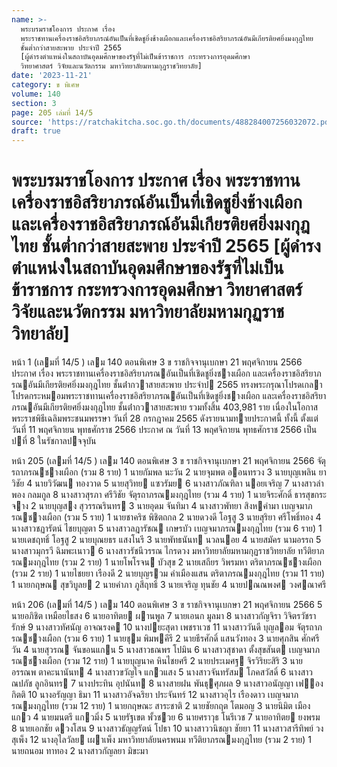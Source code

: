 ```yaml
---
name: >-
  พระบรมราชโองการ ประกาศ เรื่อง
  พระราชทานเครื่องราชอิสริยาภรณ์อันเป็นที่เชิดชูยิ่งช้างเผือกและเครื่องราชอิสริยาภรณ์อันมีเกียรติยศยิ่งมงกุฎไทย
  ชั้นต่ำกว่าสายสะพาย ประจำปี 2565
  [ผู้ดำรงตำแหน่งในสถาบันอุดมศึกษาของรัฐที่ไม่เป็นข้าราชการ กระทรวงการอุดมศึกษา
  วิทยาศาสตร์ วิจัยและนวัตกรรม มหาวิทยาลัยมหามกุฏราชวิทยาลัย]
date: '2023-11-21'
category: ข พิเศษ
volume: 140
section: 3
page: 205 เล่มที่ 14/5
source: 'https://ratchakitcha.soc.go.th/documents/488284007256032072.pdf'
draft: true
---
```


# พระบรมราชโองการ ประกาศ เรื่อง พระราชทานเครื่องราชอิสริยาภรณ์อันเป็นที่เชิดชูยิ่งช้างเผือกและเครื่องราชอิสริยาภรณ์อันมีเกียรติยศยิ่งมงกุฎไทย ชั้นต่ำกว่าสายสะพาย ประจำปี 2565 [ผู้ดำรงตำแหน่งในสถาบันอุดมศึกษาของรัฐที่ไม่เป็นข้าราชการ กระทรวงการอุดมศึกษา วิทยาศาสตร์ วิจัยและนวัตกรรม มหาวิทยาลัยมหามกุฏราชวิทยาลัย]

หน้า 1 (เลมที่ 14/5 ) เลม 140 ตอนพิเศษ 3 ข ราชกิจจานุเบกษา 21 พฤศจิกายน 2566 ประกาศ เรื่อง พระราชทานเครื่องราชอิสริยาภรณอันเป็นที่เชิดชูยิ่งชางเผือก และเครื่องราชอิสริยาภรณอันมีเกียรติยศยิ่งมงกุฎไทย ชั้นต่ํากวาสายสะพาย ประจําป 2565 ทรงพระกรุณาโปรดเกลาโปรดกระหมอมพระราชทานเครื่องราชอิสริยาภรณอันเป็นที่เชิดชูยิ่งชางเผือก และเครื่องราชอิสริยาภรณอันมีเกียรติยศยิ่งมงกุฎไทย ชั้นต่ํากวาสายสะพาย รวมทั้งสิ้น 403,981 ราย เนื่องในโอกาสพระราชพิธีเฉลิมพระชนมพรรษา วันที่ 28 กรกฎาคม 2565 ดังรายนามทายประกาศนี้ ทั้งนี้ ตั้งแต่วันที่ 11 พฤศจิกายน พุทธศักราช 2566 ประกาศ ณ วันที่ 13 พฤศจิกายน พุทธศักราช 2566 เป็นปที่ 8 ในรัชกาลปจจุบัน

หน้า 205 (เลมที่ 14/5 ) เลม 140 ตอนพิเศษ 3 ข ราชกิจจานุเบกษา 21 พฤศจิกายน 2566 จัตุรถาภรณชางเผือก (รวม 8 ราย) 1 นายกัมพล นะวัน 2 นายจุมพต ออนทรวง 3 นายบุญเพลิน ยาวิชัย 4 นายวิวัฒน ทองวาด 5 นายสุวิทย แซวรัมย 6 นางสาวภัณฑิลา นอยเจริญ 7 นางสาวลําพอง กลมกูล 8 นางสาวสุรภา ศรีวิชัย จัตุรถาภรณมงกุฎไทย (รวม 4 ราย) 1 นายจิระศักดิ์ ธารสุขกระจาง 2 นายบุญสง สุวรรณรินทร 3 นายอุดม จันทิมา 4 นางสาวพัทยา สิงหคํามา เบญจมาภรณชางเผือก (รวม 5 ราย) 1 นายชาคริช พิชิตถกล 2 นายดวงดี โอฐสู 3 นายสุริยา ศรีโพธิ์ทอง 4 นางสาวชฏารัตน์ ไชยบุญตา 5 นางสาวลฎารัชณ เกษรบัว เบญจมาภรณมงกุฎไทย (รวม 6 ราย) 1 นายเดชฤทธิ์ โอฐสู 2 นายบุณยธร แสงโนรี 3 นายพัทธนันท นวลนอย 4 นายสมัคร นามอรรถ 5 นางสาวมุกรวี ฉิมพะเนาว 6 นางสาวรัชนีวรรณ ไกรดวง มหาวิทยาลัยมหามกุฏราชวิทยาลัย ทวีติยาภรณมงกุฎไทย (รวม 2 ราย) 1 นายโพโรจน บัวสุข 2 นายเสถียร วิพรมหา ตริตาภรณชางเผือก (รวม 2 ราย) 1 นายไชยยา เรืองดี 2 นายบุญรวม คําเมืองแสน ตริตาภรณมงกุฎไทย (รวม 11 ราย) 1 นายกฤษณ สุขวิบูลย 2 นายคําภา ภูสีฤทธิ์ 3 นายเจริญ ทุนชัย 4 นายปณณพงศ วงศณาศรี

หน้า 206 (เลมที่ 14/5 ) เลม 140 ตอนพิเศษ 3 ข ราชกิจจานุเบกษา 21 พฤศจิกายน 2566 5 นายอภิชิต เหมือยไธสง 6 นายอาทิตย ผานพูล 7 นายเอนก มูลมา 8 นางสาวกัญจิรา วิจิตรวัชรารักษ์ 9 นางสาวทัศนัญ อาจณรงค 10 นางปยะสุดา เพชราเวช 11 นางสาววันดี บุญลอม จัตุรถาภรณชางเผือก (รวม 6 ราย) 1 นายชุม พิมพคีรี 2 นายธีรศักดิ์ แสนวังทอง 3 นายศุภสิน ศักศรีวัน 4 นายสุวรณ จันขอนแกน 5 นางสาวธณพร โปมิน 6 นางสาวสุชาดา ตั้งสุขสันต เบญจมาภรณชางเผือก (รวม 12 ราย) 1 นายบุญนาค หินไชยศรี 2 นายประเมศฐ จิรวิริยะสิริ 3 นายอรรณพ ตาคะนานันท 4 นางสาวขวัญใจ แกวแสง 5 นางสาวจันทรัสม โภคสวัสดิ์ 6 นางสาวณปภัช ลูกอินทร 7 นางประทิน อุปนันท 8 นางสายฝน พันธุศุภผล 9 นางสาวอนัญญา เฟองกิตติ 10 นางอรัญญา ธิมา 11 นางสาวอัจฉริยา ประจันทร์ 12 นางสาวอุไร เรืองดาว เบญจมาภรณมงกุฎไทย (รวม 12 ราย) 1 นายกฤษณะ สาระชาติ 2 นายชัยกฤต โตมอญ 3 นายนิมิต เมืองแกว 4 นายมนตรี แกวมิ่ง 5 นายรัฐเขต พั้วชวย 6 นายศราวุธ โนรีเวช 7 นายอาทิตย ยงพรม 8 นายเอกชัย ดวงโสน 9 นางสาวธัญญรัตน์ โปธา 10 นางสาววนิชญา ชัยยา 11 นางสาวสารีทิพย์ วงสุเพ็ง 12 นางอุไลวัลย เผาเพ็ง มหาวิทยาลัยนครพนม ทวีติยาภรณมงกุฎไทย (รวม 2 ราย) 1 นายถนอม ทาทอง 2 นางสาวกัญลยา มิขะมา
